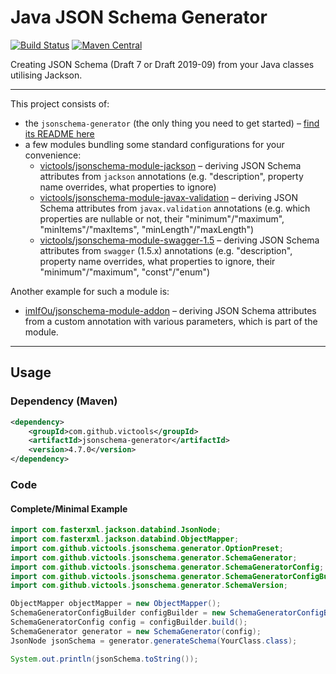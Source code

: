 # Java JSON Schema Generator
[![Build Status](https://github.com/victools/jsonschema-generator/workflows/Java%20CI%20(Maven)/badge.svg)](https://github.com/victools/jsonschema-generator/actions?query=workflow%3A%22Java+CI+%28Maven%29%22)
[![Maven Central](https://maven-badges.herokuapp.com/maven-central/com.github.victools/jsonschema-generator/badge.svg)](https://maven-badges.herokuapp.com/maven-central/com.github.victools/jsonschema-generator)

Creating JSON Schema (Draft 7 or Draft 2019-09) from your Java classes utilising Jackson.

----

This project consists of:
- the `jsonschema-generator` (the only thing you need to get started) – [find its README here](jsonschema-generator/README.md)
- a few modules bundling some standard configurations for your convenience:
    - [victools/jsonschema-module-jackson](jsonschema-module-jackson/README.md) – deriving JSON Schema attributes from `jackson` annotations (e.g. "description", property name overrides, what properties to ignore)
    - [victools/jsonschema-module-javax-validation](jsonschema-module-javax-validation/README.md) – deriving JSON Schema attributes from `javax.validation` annotations (e.g. which properties are nullable or not, their "minimum"/"maximum", "minItems"/"maxItems", "minLength"/"maxLength")
    - [victools/jsonschema-module-swagger-1.5](jsonschema-module-swagger-1.5/README.md) – deriving JSON Schema attributes from `swagger` (1.5.x) annotations (e.g. "description", property name overrides, what properties to ignore, their "minimum"/"maximum", "const"/"enum")

Another example for such a module is:
- [imIfOu/jsonschema-module-addon](https://github.com/imIfOu/jsonschema-module-addon) – deriving JSON Schema attributes from a custom annotation with various parameters, which is part of the module.

----

## Usage
### Dependency (Maven)

```xml
<dependency>
    <groupId>com.github.victools</groupId>
    <artifactId>jsonschema-generator</artifactId>
    <version>4.7.0</version>
</dependency>
```

### Code
#### Complete/Minimal Example
```java
import com.fasterxml.jackson.databind.JsonNode;
import com.fasterxml.jackson.databind.ObjectMapper;
import com.github.victools.jsonschema.generator.OptionPreset;
import com.github.victools.jsonschema.generator.SchemaGenerator;
import com.github.victools.jsonschema.generator.SchemaGeneratorConfig;
import com.github.victools.jsonschema.generator.SchemaGeneratorConfigBuilder;
import com.github.victools.jsonschema.generator.SchemaVersion;
```
```java
ObjectMapper objectMapper = new ObjectMapper();
SchemaGeneratorConfigBuilder configBuilder = new SchemaGeneratorConfigBuilder(objectMapper, SchemaVersion.DRAFT_2019_09, OptionPreset.PLAIN_JSON);
SchemaGeneratorConfig config = configBuilder.build();
SchemaGenerator generator = new SchemaGenerator(config);
JsonNode jsonSchema = generator.generateSchema(YourClass.class);

System.out.println(jsonSchema.toString());
```
